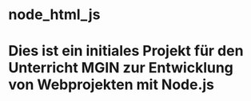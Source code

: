 # node_html_js
# Dies ist ein initiales Projekt für den Unterricht MGIN zur Entwicklung von Webprojekten mit Node.js
